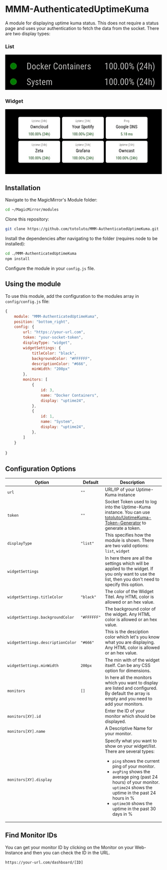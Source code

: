 # MMM-AuthenticatedUptimeKuma
A module for displaying uptime kuma status. This does not require a status page and uses your authentication to fetch the data from the socket. There are two display types:

### List
![image](./screenshots/simple.png)

### Widget

![image](./screenshots/widgets.png)

## Installation

Navigate to the MagicMirror's Module folder:

```bash
cd ~/MagicMirror/modules
```

Clone this repository:

```bash
git clone https://github.com/totoluto/MMM-AuthenticatedUptimeKuma.git
```

Install the dependencies after navigating to the folder (requires node to be installed):
```bash
cd ./MMM-AuthenticatedUptimeKuma
npm install
```

Configure the module in your `config.js` file.

## Using the module
To use this module, add the configuration to the modules array in `config/config.js` file:

```js
{
	module: "MMM-AuthenticatedUptimeKuma",
	position: "bottom_right",
	config: {
		url: "https://your-url.com",
		token: "your-socket-token",
		displayType: "widget",
        widgetSettings: {
			titleColor: "black",
			backgroundColor: "#FFFFFF",
			descriptionColor: "#666",
			minWidth: "200px"
		},
		monitors: [
    		{
        		id: 3,
        		name: "Docker Containers",
        		display: "uptime24",       
 			},
			{
        		id: 1,
        		name: "System",
        		display: "uptime24",
    		},
        ]
	}
		
}
```

## Configuration Options


| Option | Default | Description |
|-----|-----|-----|
| `url` | `""` | URL/IP of your Uptime-Kuma instance |
| `token` | `""` | Socket Token used to log into the Uptime-Kuma instance. You can use [totoluto/UptimeKuma-Token-Generator](https://github.com/totoluto/UptimeKuma-Token-Generator) to generate a token. |
| `displayType` | `"list"` | This specifies how the module is shown. There are two valid options: `list`, `widget` |
| `widgetSettings` | | In here there are all the settings which will be applied to the widget. If you only want to use the list, then you don't need to specify this option. |
| `widgetSettings.titleColor` | `"black"` | The color of the Widget Titel. Any HTML color is allowed or an hex value. |
| `widgetSettings.backgroundColor` | `"#FFFFFF"` | The background color of the widget. Any HTML color is allowed or an hex value. |
| `widgetSettings.descriptionColor` | `"#666"` | This is the desciption color which let's you know what you are displaying. Any HTML color is allowed or an hex value. |
| `widgetSettings.minWidth` | `200px` | The min with of the widget itself. Can be any CSS option for dimensions. |
| `monitors` | `[]` | In here all the monitors which you want to display are listed and configured. By default the array is empty and you need to add your monitors.
| `monitors[XY].id` | | Enter the ID of your monitor which should be displayed.
| `monitors[XY].name` | | A Descriptive Name for your monitor.
| `monitors[XY].display` | | Specify what you want to show on your widget/list. There are several types: <ul><li>`ping` shows the current ping of your monitor.</li><li>`avgPing` shows the average ping (past 24 hours) of your monitor.</li>`uptime24` shows the uptime in the past 24 hours in %</li><li>`uptime30` shows the uptime in the past 30 days in %</li></ul>



## Find Monitor IDs

You can get your monitor ID by clicking on the Monitor on your Web-Instance and then you can check the ID in the URL.

```
https://your-url.com/dashboard/[ID]
```
